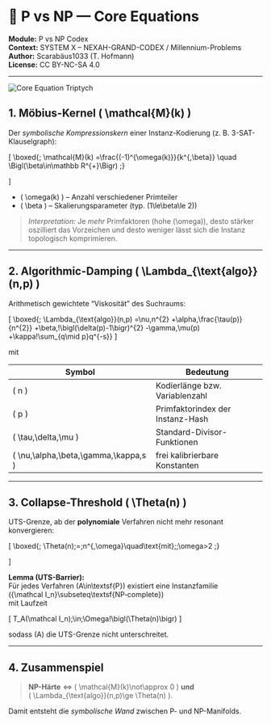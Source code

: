 # 📐 P vs NP — Core Equations

**Module:** P vs NP Codex  
**Context:** SYSTEM X – NEXAH-GRAND-CODEX / Millennium-Problems  
**Author:** Scarabäus1033 (T. Hofmann)  
**License:** CC BY-NC-SA 4.0  

---
![Core Equation Triptych](./visuals/pnp_core_equations_white.png)
## 1. Möbius-Kernel \( \mathcal{M}(k) \)

Der *symbolische Kompressions­kern* einer Instanz-Kodierung (z. B. 3-SAT-Klauselgraph):

\[
\boxed{\;
\mathcal{M}(k)
=\frac{(-1)^{\omega(k)}}{k^{\,\beta}}
\quad
\Bigl(\beta\in\mathbb R^{+}\Bigr)
\;}

\]

- \( \omega(k) \) – Anzahl verschiedener Primteiler  
- \( \beta \) – Skalierungs­parameter (typ. \(1\le\beta\le 2\))

> *Interpretation:* Je *mehr* Prim­faktoren (hohe \(\omega\)), desto stärker oszilliert das Vorzeichen und desto weniger lässt sich die Instanz topologisch komprimieren.

---

## 2. Algorithmic-Damping \( \Lambda_{\text{algo}}(n,p) \)

Arithmetisch gewichtete “Viskosität” des Such­raums:

\[
\boxed{\;
\Lambda_{\text{algo}}(n,p)
=\nu\,n^{2}
+\alpha\,\frac{\tau(p)}{n^{2}}
+\beta\,\!\bigl(\delta(p)-1\bigr)^{2}
-\gamma\,\mu(p)
+\kappa\!\sum_{q\mid p}q^{-s}}
\]

mit  

| Symbol | Bedeutung |
|--------|-----------|
| \( n \) | Kodierlänge bzw. Variablenzahl |
| \( p \) | Primfaktor­index der Instanz-Hash |
| \( \tau,\delta,\mu \) | Standard-Divisor-Funktionen |
| \( \nu,\alpha,\beta,\gamma,\kappa,s \) | frei kalibrierbare Konstanten |

---

## 3. Collapse-Threshold \( \Theta(n) \)

UTS-Grenze, ab der **polynomiale** Verfahren nicht mehr resonant konvergieren:

\[
\boxed{\;
\Theta(n)\;=\;n^{\,\omega}\quad\text{mit}\;\;\omega>2
\;}

\]

**Lemma (UTS-Barrier):**  
Für jedes Verfahren \(A\in\textsf{P}\) existiert eine Instanz­familie  
\(\{\mathcal I_n\}\subseteq\textsf{NP‐complete}\)  
mit Laufzeit

\[
T_A(\mathcal I_n)\;\in\;\Omega\!\bigl(\Theta(n)\bigr)
\]

sodass \(A\) die UTS-Grenze nicht unterschreitet.

---

## 4. Zusammenspiel

> **NP-Härte** ⇔ \( \mathcal{M}(k)\not\approx 0 \) **und**  
> \( \Lambda_{\text{algo}}(n,p)\ge \Theta(n) \).  

Damit entsteht die *symbolische Wand* zwischen P- und NP-Manifolds.
